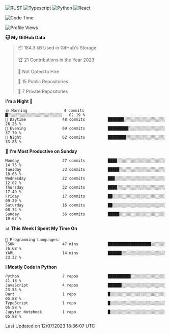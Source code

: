 ![RUST](https://img.shields.io/badge/-Rust-141414?style=flat&logo=rust)
![Typescript](https://img.shields.io/badge/-Typescript-141414?style=flat&logo=typescript)
![Python](https://img.shields.io/badge/-Python-141414?style=flat&logo=python)
![React](https://img.shields.io/badge/-React-141414?style=flat&logo=react)

<!--START_SECTION:waka-->
![Code Time](http://img.shields.io/badge/Code%20Time-592%20hrs%2039%20mins-blue)

![Profile Views](http://img.shields.io/badge/Profile%20Views-14-blue)

**🐱 My GitHub Data** 

> 📦 184.3 kB Used in GitHub's Storage 
 > 
> 🏆 21 Contributions in the Year 2023
 > 
> 🚫 Not Opted to Hire
 > 
> 📜 15 Public Repositories 
 > 
> 🔑 7 Private Repositories 
 > 
**I'm a Night 🦉** 

```text
🌞 Morning                4 commits           █░░░░░░░░░░░░░░░░░░░░░░░░   02.19 % 
🌆 Daytime                48 commits          ███████░░░░░░░░░░░░░░░░░░   26.23 % 
🌃 Evening                69 commits          █████████░░░░░░░░░░░░░░░░   37.70 % 
🌙 Night                  62 commits          ████████░░░░░░░░░░░░░░░░░   33.88 % 
```
📅 **I'm Most Productive on Sunday** 

```text
Monday                   27 commits          ████░░░░░░░░░░░░░░░░░░░░░   14.75 % 
Tuesday                  33 commits          █████░░░░░░░░░░░░░░░░░░░░   18.03 % 
Wednesday                22 commits          ███░░░░░░░░░░░░░░░░░░░░░░   12.02 % 
Thursday                 32 commits          ████░░░░░░░░░░░░░░░░░░░░░   17.49 % 
Friday                   17 commits          ██░░░░░░░░░░░░░░░░░░░░░░░   09.29 % 
Saturday                 16 commits          ██░░░░░░░░░░░░░░░░░░░░░░░   08.74 % 
Sunday                   36 commits          █████░░░░░░░░░░░░░░░░░░░░   19.67 % 
```


📊 **This Week I Spent My Time On** 

```text
💬 Programming Languages: 
JSON                     47 mins             ███████████████████░░░░░░   76.68 % 
YAML                     14 mins             ██████░░░░░░░░░░░░░░░░░░░   23.32 % 
```

**I Mostly Code in Python** 

```text
Python                   7 repos             ██████████░░░░░░░░░░░░░░░   41.18 % 
JavaScript               4 repos             ██████░░░░░░░░░░░░░░░░░░░   23.53 % 
Dart                     1 repo              █░░░░░░░░░░░░░░░░░░░░░░░░   05.88 % 
TypeScript               1 repo              █░░░░░░░░░░░░░░░░░░░░░░░░   05.88 % 
Jupyter Notebook         1 repo              █░░░░░░░░░░░░░░░░░░░░░░░░   05.88 % 
```




 Last Updated on 12/07/2023 18:36:07 UTC
<!--END_SECTION:waka-->
